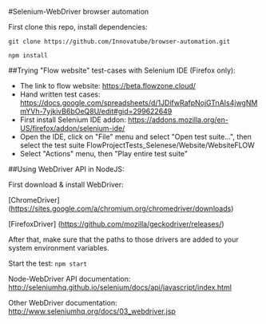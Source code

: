 #Selenium-WebDriver browser automation

First clone this repo, install dependencies:


`git clone https://github.com/Innovatube/browser-automation.git`


`npm install`


##Trying "Flow website" test-cases with Selenium IDE (Firefox only):

- The link to flow website: https://beta.flowzone.cloud/
- Hand written test cases: https://docs.google.com/spreadsheets/d/1JDifwRafpNojGTnAIs4jwgNMmYVh-7yjkivB6bOeQ8U/edit#gid=299622649
- First install Selenium IDE addon: https://addons.mozilla.org/en-US/firefox/addon/selenium-ide/
- Open the IDE, click on "File" menu and select "Open test suite...", then select the test suite FlowProjectTests_Selenese/Website/WebsiteFLOW
- Select "Actions" menu, then "Play entire test suite"


##Using WebDriver API in NodeJS:

First download & install WebDriver:

[ChromeDriver]
(https://sites.google.com/a/chromium.org/chromedriver/downloads)

[FirefoxDriver]
(https://github.com/mozilla/geckodriver/releases/)

After that, make sure that the paths to those drivers are added to your system environment variables.

Start the test:
`npm start`

Node-WebDriver API documentation:
http://seleniumhq.github.io/selenium/docs/api/javascript/index.html

Other WebDriver documentation: 
http://www.seleniumhq.org/docs/03_webdriver.jsp
